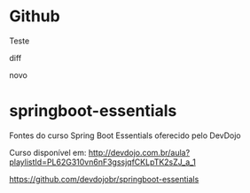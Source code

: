 # Github

Teste

diff

novo

# springboot-essentials
Fontes do curso Spring Boot Essentials oferecido pelo DevDojo

Curso disponível em: http://devdojo.com.br/aula?playlistId=PL62G310vn6nF3gssjqfCKLpTK2sZJ_a_1


https://github.com/devdojobr/springboot-essentials